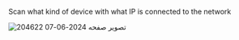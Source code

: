 Scan what kind of device with what IP is connected to the network

![تصویر صفحه 2024-06-07 204622](https://github.com/Mr-Banana-2045/ip-scanner/assets/109140672/1924e333-e552-4525-a3d4-8626d490ee37)
